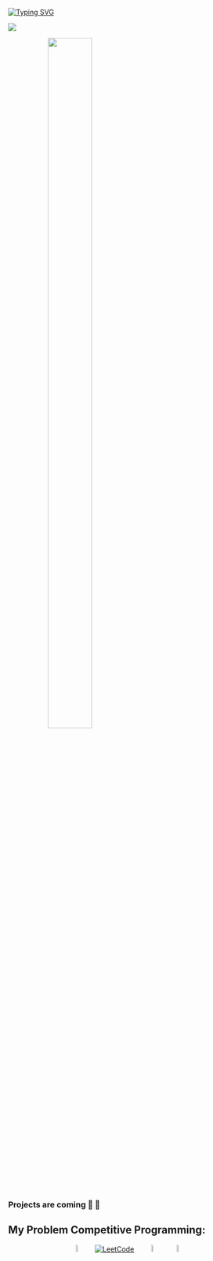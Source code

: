 [![Typing SVG](https://readme-typing-svg.herokuapp.com?font=Fira+Code&size=50&pause=1000&color=FDFDFD&background=0C0C39&center=true&vCenter=true&width=1500&height=200&lines=Welcome👋+I+am+Hamza+Hassanain+🙂;Back-End+Developer+🤓)](https://git.io/typing-svg)

![](https://komarev.com/ghpvc/?username=Hamzawy00&color=blue&style=for-the-badge)

<div align = "center" style="width:50%">
	<img src="https://github-readme-streak-stats.herokuapp.com?user=Hamzawy00&theme=transparent&border_radius=6.8&mode=weekly" style="width:60%"/>
</div>

### Projects are coming 👀 🤌

## My Problem Competitive Programming: 
<div align = "center" width = 100%>
  <a target="_black" href="https://codeforces.com/profile/Hamzawy00"><img src="https://img.icons8.com/external-tal-revivo-shadow-tal-revivo/50/000000/external-codeforces-programming-competitions-and-contests-programming-community-logo-shadow-tal-revivo.png" alt="Code Forces" width=6%/></a>
	  &emsp; 
	<a target="_black" href="https://leetcode.com/Hamzawy00/"><img src="https://img.icons8.com/external-tal-revivo-shadow-tal-revivo/50/000000/external-level-up-your-coding-skills-and-quickly-land-a-job-logo-shadow-tal-revivo.png" alt="LeetCode" width=%6/></a>
	  &emsp; 
   	 <a target="_black" href="https://atcoder.jp/users/Hamzawy00"><img src="https://i.ibb.co/Q9WSjDB/logo.png" alt="AtCoder" width=6%/></a>
	  &emsp; 
    <a target="_black" href="https://www.codechef.com/users/hamzawy00"><img src="https://img.icons8.com/color/50/000000/codechef.png" alt="Code Chef" width=6%/></a>
	  &emsp; 

</div>



